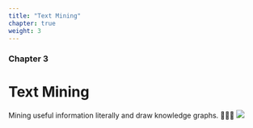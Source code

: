 ```yaml
---
title: "Text Mining"
chapter: true
weight: 3
---
```



### Chapter 3

# Text Mining
Mining useful information literally and draw knowledge graphs. 📖📖📖
![](/images/knowledge.jpg?width=35pc)